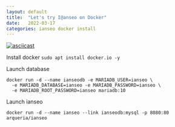 ```yaml
---
layout: default
title:  "Let's try I@anseo on Docker"
date:   2022-03-17
categories: ianseo docker install
---
```


<script id="asciicast-474827" src="https://asciinema.org/a/477827.js" async></script>

[![asciicast](https://asciinema.org/a/477827.svg)](https://asciinema.org/a/477827)

Install docker `sudo apt install docker.io -y`

Launch database

```
docker run -d --name ianseodb -e MARIADB_USER=ianseo \
  -e MARIADB_DATABASE=ianseo -e MARIADB_PASSWORD=ianseo \
  -e MARIADB_ROOT_PASSWORD=ianseo mariadb:10
```

Launch ianseo

```
docker run -d --name ianseo --link ianseodb:mysql -p 8080:80 arqueria/ianseo

```
